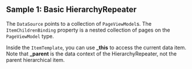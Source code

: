 ## Sample 1: Basic HierarchyRepeater

The `DataSource` points to a collection of `PageViewModel`s. The `ItemChildrenBinding` property is a nested collection of pages on the `PageViewModel` type.

Inside the `ItemTemplate`, you can use **_this** to access the current data item. Note that **_parent** is the data context of the HierarchyRepeater, not the parent hierarchical item.

